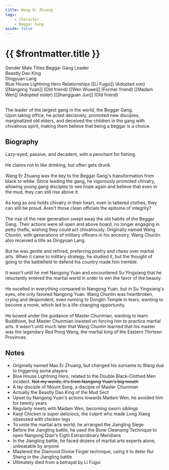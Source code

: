 ```yaml
---
title: Wang Er Zhuang
tags:
    - Character
    - Beggar Gang
aside: false
---
```


# {{ $frontmatter.title }}

<ChTabs position="bottom">
	<ChTab title="Wang Er Zhuang">
		<Ch src='/images/characters/special401/normal.webp' position='right'/>
		<ChName nameZh='王二壯' nameEn='Wang Er Zhuang' position='right' />
		<ChTable>
			<ChTr>
				<ChTd isTitle=true>
					Gender
				</ChTd>
				<ChTd>
					Male
				</ChTd>
			</ChTr>
			<ChTr>
				<ChTd isTitle=true>
					Titles
				</ChTd>
				<ChTd>
					Beggar Gang Leader<br>Beastly Dao King<br>Dingyuan Lang<br>Blue House Lightning Hero
				</ChTd>
			</ChTr>
			<ChTr>
				<ChTd isTitle=true position='center'>
					Relationships
				</ChTd>
			</ChTr>
			<ChTr>
				<ChTd position='center'>
					[[Li Fugui]] (Adopted son)
				</ChTd>
			</ChTr>
			<ChTr>
				<ChTd position='center'>
					[[Nangong Yuan]] (Old friend)
				</ChTd>
			</ChTr>
			<ChTr>
				<ChTd position='center'>
					[[Wen Wuwei]] (Former friend)
				</ChTd>
			</ChTr>
			<ChTr>
				<ChTd position='center'>
					[[Madam Wen]] (Adopted sister)
				</ChTd>
			</ChTr>
			<ChTr>
				<ChTd position='center'>
					[[Shangguan Jun]] (Old friend)
				</ChTd>
			</ChTr>
		</ChTable>
	</ChTab>
</ChTabs>
<br><br>

The leader of the largest gang in the world, the Beggar Gang.  
Upon taking office, he acted decisively, promoted new disciples, marginalized old elders, and deceived the children in the gang with chivalrous spirit, making them believe that being a beggar is a choice.

## Biography

<Tabs>
  <Tab title="Biography One">
	Lazy-eyed, passive, and decadent, with a penchant for fishing.<br><br>
	He claims not to like drinking, but often gets drunk.<br><br>
	Wang Er Zhuang was the key to the Beggar Gang's transformation from black to white. Since leading the gang, he vigorously promoted chivalry, allowing young gang disciples to see hope again and believe that even in the mud, they can still rise above it. <br><br>
	As long as one holds chivalry in their heart, even in tattered clothes, they can still be proud. Aren't those clean officials the epitome of integrity? <br><br>
	The rise of the new generation swept away the old habits of the Beggar Gang. Their actions were all open and above board, no longer engaging in petty thefts, wishing they could act chivalrously.
  </Tab>
  <Tab title="Biography Two">
	Originally named Wang Chunlin, with generations of military officers in his ancestry, Wang Chunlin also received a title as Dingyuan Lang.<br><br>
	But he was gentle and refined, preferring poetry and chess over martial arts. When it came to military strategy, he studied it, but the thought of going to the battlefield to defend his country made him tremble.<br><br>
	It wasn't until he met Nangong Yuan and encountered Su Yingxiang that he reluctantly entered the martial world in order to win the favor of the beauty.<br><br>
	He excelled in everything compared to Nangong Yuan, but in Su Yingxiang's eyes, she only favored Nangong Yuan. Wang Chunlin was heartbroken, crying and despondent, even running to Donglin Temple in tears, wanting to become a monk, which led to a life-changing opportunity.<br><br>
	He bowed under the guidance of Master Chunmian, wanting to learn Buddhism, but Master Chunmian insisted on forcing him to practice martial arts. It wasn't until much later that Wang Chunlin learned that his master was the legendary Red Pong Wang, the martial king of the Eastern Thirteen Provinces.
  </Tab>
</Tabs>

## Notes

-   Originally named Mao Er Zhuang, but changed his surname to Wang due to triggering some players
-   Blue House Lightning Hero, related to the Double Black-Clothed Men incident. ~~Not my words, it's from Nangong Yuan's big mouth~~
-   A lay disciple of Mount Song, a disciple of Master Chunmian
-   Actually the Beastly Dao King of the Mud Sect
-   Upset by Nangong Yuan's actions towards Madam Wen, he avoided him for twenty years
-   Regularly meets with Madam Wen, becoming sworn siblings
-   Kaoji Chicken is super delicious, the culprit who made Long Xiang obsessed with chicken legs
-   To unite the martial arts world, he arranged the Jiangling Siege
-   Before the Jiangling battle, he used the Bone Cleansing Technique to open Nangong Qian's Eight Extraordinary Meridians
-   In the Jiangling battle, he faced dozens of martial arts experts alone, unbeatable by anyone
-   Mastered the Diamond Divine Finger technique, using it to deter Rui Sheng in the Jiangling battle
-   Ultimately died from a betrayal by Li Fugui
